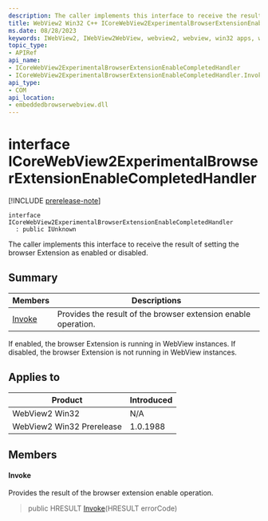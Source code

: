 ```yaml
---
description: The caller implements this interface to receive the result of setting the browser Extension as enabled or disabled.
title: WebView2 Win32 C++ ICoreWebView2ExperimentalBrowserExtensionEnableCompletedHandler
ms.date: 08/28/2023
keywords: IWebView2, IWebView2WebView, webview2, webview, win32 apps, win32, edge, ICoreWebView2, ICoreWebView2Controller, browser control, edge html, ICoreWebView2ExperimentalBrowserExtensionEnableCompletedHandler
topic_type: 
- APIRef
api_name:
- ICoreWebView2ExperimentalBrowserExtensionEnableCompletedHandler
- ICoreWebView2ExperimentalBrowserExtensionEnableCompletedHandler.Invoke
api_type:
- COM
api_location:
- embeddedbrowserwebview.dll
---
```


# interface ICoreWebView2ExperimentalBrowserExtensionEnableCompletedHandler

[!INCLUDE [prerelease-note](../includes/prerelease-note.md)]

```
interface ICoreWebView2ExperimentalBrowserExtensionEnableCompletedHandler
  : public IUnknown
```

The caller implements this interface to receive the result of setting the browser Extension as enabled or disabled.

## Summary

 Members                        | Descriptions
--------------------------------|---------------------------------------------
[Invoke](#invoke) | Provides the result of the browser extension enable operation.

If enabled, the browser Extension is running in WebView instances. If disabled, the browser Extension is not running in WebView instances.

## Applies to

Product                         | Introduced
--------------------------------|---------------------------------------------
WebView2 Win32            |    N/A
WebView2 Win32 Prerelease |    1.0.1988

## Members

#### Invoke

Provides the result of the browser extension enable operation.

> public HRESULT [Invoke](#invoke)(HRESULT errorCode)

